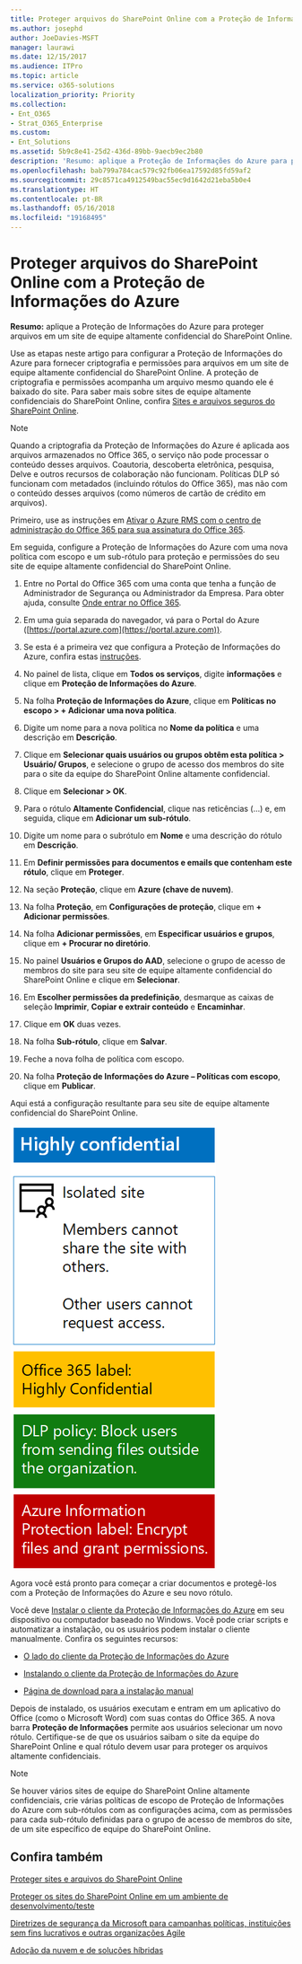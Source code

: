 ```yaml
---
title: Proteger arquivos do SharePoint Online com a Proteção de Informações do Azure
ms.author: josephd
author: JoeDavies-MSFT
manager: laurawi
ms.date: 12/15/2017
ms.audience: ITPro
ms.topic: article
ms.service: o365-solutions
localization_priority: Priority
ms.collection:
- Ent_O365
- Strat_O365_Enterprise
ms.custom:
- Ent_Solutions
ms.assetid: 5b9c8e41-25d2-436d-89bb-9aecb9ec2b80
description: 'Resumo: aplique a Proteção de Informações do Azure para proteger arquivos em um site de equipe altamente confidencial do SharePoint Online.'
ms.openlocfilehash: bab799a784cac579c92fb06ea17592d85fd59af2
ms.sourcegitcommit: 29c8571ca4912549bac55ec9d1642d21eba5b0e4
ms.translationtype: HT
ms.contentlocale: pt-BR
ms.lasthandoff: 05/16/2018
ms.locfileid: "19168495"
---
```

# <a name="protect-sharepoint-online-files-with-azure-information-protection"></a>Proteger arquivos do SharePoint Online com a Proteção de Informações do Azure

 **Resumo:** aplique a Proteção de Informações do Azure para proteger arquivos em um site de equipe altamente confidencial do SharePoint Online.
  
Use as etapas neste artigo para configurar a Proteção de Informações do Azure para fornecer criptografia e permissões para arquivos em um site de equipe altamente confidencial do SharePoint Online. A proteção de criptografia e permissões acompanha um arquivo mesmo quando ele é baixado do site. Para saber mais sobre sites de equipe altamente confidenciais do SharePoint Online, confira [Sites e arquivos seguros do SharePoint Online](secure-sharepoint-online-sites-and-files.md).
  
> [!NOTE]
> Quando a criptografia da Proteção de Informações do Azure é aplicada aos arquivos armazenados no Office 365, o serviço não pode processar o conteúdo desses arquivos. Coautoria, descoberta eletrônica, pesquisa, Delve e outros recursos de colaboração não funcionam. Políticas DLP só funcionam com metadados (incluindo rótulos do Office 365), mas não com o conteúdo desses arquivos (como números de cartão de crédito em arquivos). 
  
Primeiro, use as instruções em [Ativar o Azure RMS com o centro de administração do Office 365 para sua assinatura do Office 365](https://docs.microsoft.com/information-protection/deploy-use/activate-office365).
  
Em seguida, configure a Proteção de Informações do Azure com uma nova política com escopo e um sub-rótulo para proteção e permissões do seu site de equipe altamente confidencial do SharePoint Online.
  
1. Entre no Portal do Office 365 com uma conta que tenha a função de Administrador de Segurança ou Administrador da Empresa. Para obter ajuda, consulte [Onde entrar no Office 365](https://support.office.com/Article/Where-to-sign-in-to-Office-365-e9eb7d51-5430-4929-91ab-6157c5a050b4).
    
2. Em uma guia separada do navegador, vá para o Portal do Azure ([https://portal.azure.com](https://portal.azure.com)).
    
3. Se esta é a primeira vez que configura a Proteção de Informações do Azure, confira estas [instruções](https://docs.microsoft.com/information-protection/deploy-use/configure-policy#to-access-the-azure-information-protection-blade-for-the-first-time).
    
4. No painel de lista, clique em **Todos os serviços**, digite **informações** e clique em **Proteção de Informações do Azure**.
    
5. Na folha **Proteção de Informações do Azure**, clique em **Políticas no escopo > + Adicionar uma nova política**.
    
6. Digite um nome para a nova política no **Nome da política** e uma descrição em **Descrição**.
    
7. Clique em **Selecionar quais usuários ou grupos obtêm esta política > Usuário/ Grupos**, e selecione o grupo de acesso dos membros do site para o site da equipe do SharePoint Online altamente confidencial. 
    
8. Clique em **Selecionar > OK**.
    
9. Para o rótulo **Altamente Confidencial**, clique nas reticências (...) e, em seguida, clique em **Adicionar um sub-rótulo**.
    
10. Digite um nome para o subrótulo em **Nome** e uma descrição do rótulo em **Descrição**.
    
11. Em **Definir permissões para documentos e emails que contenham este rótulo**, clique em **Proteger**.
    
12. Na seção **Proteção**, clique em **Azure (chave de nuvem)**.
    
13. Na folha **Proteção**, em **Configurações de proteção**, clique em **+ Adicionar permissões**.
    
14. Na folha **Adicionar permissões**, em **Especificar usuários e grupos**, clique em **+ Procurar no diretório**.
    
15. No painel **Usuários e Grupos do AAD**, selecione o grupo de acesso de membros do site para seu site de equipe altamente confidencial do SharePoint Online e clique em **Selecionar**.
    
16. Em **Escolher permissões da predefinição**, desmarque as caixas de seleção **Imprimir**, **Copiar e extrair conteúdo** e **Encaminhar**.
    
17. Clique em **OK** duas vezes.
    
18. Na folha **Sub-rótulo**, clique em **Salvar**.
    
19. Feche a nova folha de política com escopo.
    
20. Na folha **Proteção de Informações do Azure – Políticas com escopo**, clique em **Publicar**.
    
Aqui está a configuração resultante para seu site de equipe altamente confidencial do SharePoint Online.
  
![Rótulo da Proteção de Informações do Azure de um site de equipe isolado do SharePoint Online.](images/8cc92aa4-e7bc-4c2f-a4a4-3b034b21aebf.png)
  
Agora você está pronto para começar a criar documentos e protegê-los com a Proteção de Informações do Azure e seu novo rótulo.
  
Você deve [Instalar o cliente da Proteção de Informações do Azure](https://docs.microsoft.com/information-protection/rms-client/install-client-app) em seu dispositivo ou computador baseado no Windows. Você pode criar scripts e automatizar a instalação, ou os usuários podem instalar o cliente manualmente. Confira os seguintes recursos:
  
- [O lado do cliente da Proteção de Informações do Azure](https://docs.microsoft.com/information-protection/rms-client/use-client)
    
- [Instalando o cliente da Proteção de Informações do Azure](https://docs.microsoft.com/information-protection/rms-client/client-admin-guide)
    
- [Página de download para a instalação manual](https://www.microsoft.com/download/details.aspx?id=53018)
    
Depois de instalado, os usuários executam e entram em um aplicativo do Office (como o Microsoft Word) com suas contas do Office 365. A nova barra **Proteção de Informações** permite aos usuários selecionar um novo rótulo. Certifique-se de que os usuários saibam o site da equipe do SharePoint Online e qual rótulo devem usar para proteger os arquivos altamente confidenciais.
  
> [!NOTE]
> Se houver vários sites de equipe do SharePoint Online altamente confidenciais, crie várias políticas de escopo de Proteção de Informações do Azure com sub-rótulos com as configurações acima, com as permissões para cada sub-rótulo definidas para o grupo de acesso de membros do site, de um site específico de equipe do SharePoint Online. 
  
## <a name="see-also"></a>Confira também

[Proteger sites e arquivos do SharePoint Online](secure-sharepoint-online-sites-and-files.md)
  
[Proteger os sites do SharePoint Online em um ambiente de desenvolvimento/teste](secure-sharepoint-online-sites-in-a-dev-test-environment.md)
  
[Diretrizes de segurança da Microsoft para campanhas políticas, instituições sem fins lucrativos e outras organizações Agile](microsoft-security-guidance-for-political-campaigns-nonprofits-and-other-agile-o.md)
  
[Adoção da nuvem e de soluções híbridas](cloud-adoption-and-hybrid-solutions.md)




